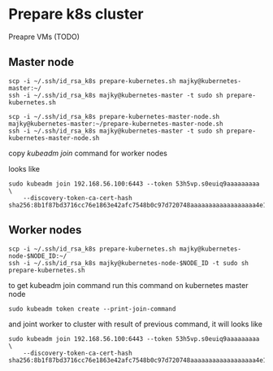 # Prepare k8s cluster

Preapre VMs (TODO)

## Master node
```
scp -i ~/.ssh/id_rsa_k8s prepare-kubernetes.sh majky@kubernetes-master:~/
ssh -i ~/.ssh/id_rsa_k8s majky@kubernetes-master -t sudo sh prepare-kubernetes.sh
```
```
scp -i ~/.ssh/id_rsa_k8s prepare-kubernetes-master-node.sh majky@kubernetes-master:~/prepare-kubernetes-master-node.sh
ssh -i ~/.ssh/id_rsa_k8s majky@kubernetes-master -t sudo sh prepare-kubernetes-master-node.sh
```

copy _kubeadm join_ command for worker nodes

looks like
```
sudo kubeadm join 192.168.56.100:6443 --token 53h5vp.s0euiq9aaaaaaaaa \
    --discovery-token-ca-cert-hash sha256:8b1f87bd3716cc76e1863e42afc7548b0c97d720748aaaaaaaaaaaaaaaaaa4e1
```

## Worker nodes

```
scp -i ~/.ssh/id_rsa_k8s prepare-kubernetes.sh majky@kubernetes-node-$NODE_ID:~/
ssh -i ~/.ssh/id_rsa_k8s majky@kubernetes-node-$NODE_ID -t sudo sh prepare-kubernetes.sh
```

to get kubeadm join command run this command on kubernetes master node
```
sudo kubeadm token create --print-join-command
```
and joint worker to cluster with result of previous command, it will looks like
```
sudo kubeadm join 192.168.56.100:6443 --token 53h5vp.s0euiq9aaaaaaaaa \
    --discovery-token-ca-cert-hash sha256:8b1f87bd3716cc76e1863e42afc7548b0c97d720748aaaaaaaaaaaaaaaaaa4e1
```

